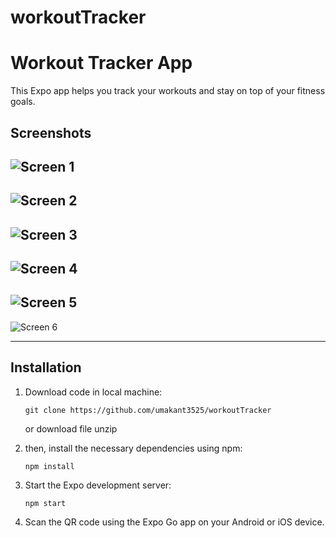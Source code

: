 # workoutTracker

# Workout Tracker App

This Expo app helps you track your workouts and stay on top of your fitness goals.

## Screenshots

![Screen 1](./REDMEIMG/screen1.jpg)
---
![Screen 2](./REDMEIMG/screen2.jpg)
---
![Screen 3](./REDMEIMG/screen3.jpg)
---
![Screen 4](./REDMEIMG/screen4.jpg)
---
![Screen 5](./REDMEIMG/screen5.jpg)
---
![Screen 6](./REDMEIMG/screen6.jpg)

---

## Installation

1. Download code in local machine:
    ```
    git clone https://github.com/umakant3525/workoutTracker
    ```

    or download file unzip

2. then, install the necessary dependencies using npm:
    ```
    npm install
    ```

3. Start the Expo development server:
    ```
    npm start
    ```

4. Scan the QR code using the Expo Go app on your Android or iOS device.
